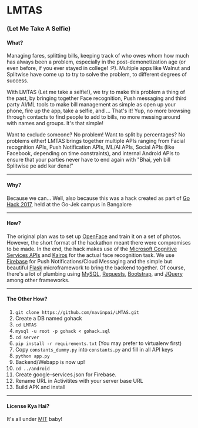 LMTAS
===================

### (Let Me Take A Selfie)

#### What?
Managing fares, splitting bills, keeping track of who owes whom how much has always been a problem, especially in the post-demonetization age (or even before, if you ever stayed in college! :P). Multiple apps like Walnut and Splitwise have come up to try to solve the problem, to different degrees of success.

With LMTAS (Let me take a selfie!), we try to make this problem a thing of the past, by bringing together Face recognition, Push messaging and third party AI/ML tools to make bill management as simple as open up your phone, fire up the app, take a selfie, and ... That's it! Yup, no more browsing through contacts to find people to add to bills, no more messing around with names and groups. It's that simple!

Want to exclude someone? No problem! Want to split by percentages? No problems either! LMTAS brings together multiple APIs ranging from Facial recognition APIs, Push Notification APIs, ML/AI APIs, Social APIs (like Facebook, depending on time constraints), and internal Android APIs to ensure that your parties never have to end again with "Bhai, yeh bill Splitwise pe add kar dena!"

----------


#### Why?

Because we can... Well, also because this was a hack created as part of [Go Hack 2017](https://go-hack.hackerearth.com/sprints/go-hack-1/), held at the Go-Jek campus in Bangalore

----------

#### How?
The original plan was to set up [OpenFace](https://cmusatyalab.github.io/openface/) and train it on a set of photos. However, the short format of the hackathon meant there were compromises to be made.
In the end, the hack makes use of the [Microsoft Cognitive Services APIs](https://www.microsoft.com/cognitive-services/en-us/apis)  and [Kairos](https://www.kairos.com/) for the actual face recognition task. We use [Firebase](firebase.google.com) for Push Notifications/Cloud Messaging and the simple but beautiful [Flask](flask.pocoo.org/) microframework to bring the backend together. Of course, there's a lot of plumbing using [MySQL](dev.mysql.com/downloads/), [Requests](docs.python-requests.org/), [Bootstrap](getbootstrap.com/), and [JQuery](https://jquery.com/) among other frameworks.

----------


#### The Other How?
1. `git clone https://github.com/navinpai/LMTAS.git`
2. Create a DB named gohack
3. `cd LMTAS`
4. `mysql -u root -p gohack < gohack.sql`
5. `cd server`
6. `pip install -r requirements.txt` (You may prefer to virtualenv first)
7. Copy `constants_dummy.py` into `constants.py` and fill in all API keys
8. `python app.py`
9. Backend/Webapp is now up!
10. `cd ../android`
11. Create google-services.json for Firebase.
12. Rename URL in Activitites with your server base URL
13. Build APK and install

----------

#### License Kya Hai?
It's all under [MIT](https://opensource.org/licenses/MIT) baby!
